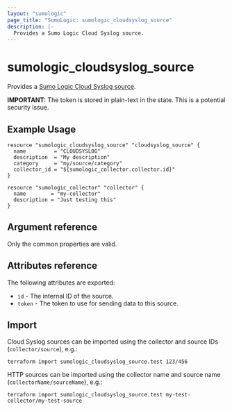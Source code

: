 ```yaml
---
layout: "sumologic"
page_title: "SumoLogic: sumologic_cloudsyslog_source"
description: |-
  Provides a Sumo Logic Cloud Syslog source.
---
```


# sumologic_cloudsyslog_source

Provides a [Sumo Logic Cloud Syslog source][1].

__IMPORTANT:__ The token is stored in plain-text in the state. This is a potential security issue.

## Example Usage
```hcl
resource "sumologic_cloudsyslog_source" "cloudsyslog_source" {
  name         = "CLOUDSYSLOG"
  description  = "My description"
  category     = "my/source/category"
  collector_id = "${sumologic_collector.collector.id}"
}

resource "sumologic_collector" "collector" {
  name        = "my-collector"
  description = "Just testing this"
}
```

## Argument reference

Only the common properties are valid.

## Attributes reference

The following attributes are exported:

- `id` - The internal ID of the source.
- `token` - The token to use for sending data to this source.

## Import
Cloud Syslog sources can be imported using the collector and source IDs (`collector/source`), e.g.:

```hcl
terraform import sumologic_cloudsyslog_source.test 123/456
```

HTTP sources can be imported using the collector name and source name (`collectorName/sourceName`), e.g.:

```hcl
terraform import sumologic_cloudsyslog_source.test my-test-collector/my-test-source
```

[1]: https://help.sumologic.com/Send_Data/Sources/02Sources_for_Hosted_Collectors/Cloud_Syslog_Source
